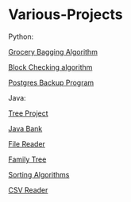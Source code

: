 # Various-Projects


Python:

[Grocery Bagging Algorithm](https://gist.github.com/rivka99/e6b635841f84d10d2977827b8658462d)

[Block Checking algorithm](https://gist.github.com/rivka99/6279eda5acc03a6c69932f518c9f47cc)

[Postgres Backup Program](https://gist.github.com/rivka99/f63344d4842fb3fca1ac4fa8a2fc8595)


Java:

[Tree Project](https://gist.github.com/rivka99/0d8df08b3b4aba4dafd288e11654bebf)

[Java Bank](https://github.com/rivka99/Java-Bank)

[File Reader](https://gist.github.com/rivka99/4c1bef33b016e6279174935ed0c6f161)

[Family Tree](https://gist.github.com/rivka99/ee21cf8c299cc5e28b4cca1462a3aa3e)

[Sorting Algorithms](https://gist.github.com/rivka99/7a8bfa6bc325d85f9e931383cf4e955f)

[CSV Reader](https://gist.github.com/rivka99/9dd5e9512bf4ad0515809b4e631e874f)
